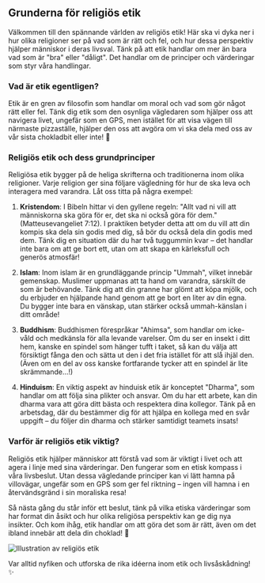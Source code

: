 ## Grunderna för religiös etik

Välkommen till den spännande världen av religiös etik! Här ska vi dyka ner i hur olika religioner ser på vad som är rätt och fel, och hur dessa perspektiv hjälper människor i deras livsval. Tänk på att etik handlar om mer än bara vad som är "bra" eller "dåligt". Det handlar om de principer och värderingar som styr våra handlingar.

### Vad är etik egentligen?

Etik är en gren av filosofin som handlar om moral och vad som gör något rätt eller fel. Tänk dig etik som den osynliga vägledaren som hjälper oss att navigera livet, ungefär som en GPS, men istället för att visa vägen till närmaste pizzaställe, hjälper den oss att avgöra om vi ska dela med oss av vår sista chokladbit eller inte! 🍫

### Religiös etik och dess grundprinciper

Religiösa etik bygger på de heliga skrifterna och traditionerna inom olika religioner. Varje religion ger sina följare vägledning för hur de ska leva och interagera med varandra. Låt oss titta på några exempel:

1. **Kristendom**: I Bibeln hittar vi den gyllene regeln: "Allt vad ni vill att människorna ska göra för er, det ska ni också göra för dem." (Matteusevangeliet 7:12). I praktiken betyder detta att om du vill att din kompis ska dela sin godis med dig, så bör du också dela din godis med dem. Tänk dig en situation där du har två tuggummin kvar – det handlar inte bara om att ge bort ett, utan om att skapa en kärleksfull och generös atmosfär!

2. **Islam**: Inom islam är en grundläggande princip "Ummah", vilket innebär gemenskap. Muslimer uppmanas att ta hand om varandra, särskilt de som är behövande. Tänk dig att din granne har glömt att köpa mjölk, och du erbjuder en hjälpande hand genom att ge bort en liter av din egna. Du bygger inte bara en vänskap, utan stärker också ummah-känslan i ditt område!

3. **Buddhism**: Buddhismen förespråkar "Ahimsa", som handlar om icke-våld och medkänsla för alla levande varelser. Om du ser en insekt i ditt hem, kanske en spindel som hänger tufft i taket, så kan du välja att försiktigt fånga den och sätta ut den i det fria istället för att slå ihjäl den. (Även om en del av oss kanske fortfarande tycker att en spindel är lite skrämmande…!)

4. **Hinduism**: En viktig aspekt av hinduisk etik är konceptet "Dharma", som handlar om att följa sina plikter och ansvar. Om du har ett arbete, kan din dharma vara att göra ditt bästa och respektera dina kollegor. Tänk på en arbetsdag, där du bestämmer dig för att hjälpa en kollega med en svår uppgift – du följer din dharma och stärker samtidigt teamets insats!

### Varför är religiös etik viktig?

Religiös etik hjälper människor att förstå vad som är viktigt i livet och att agera i linje med sina värderingar. Den fungerar som en etisk kompass i våra livsbeslut. Utan dessa vägledande principer kan vi lätt hamna på villovägar, ungefär som en GPS som ger fel riktning – ingen vill hamna i en återvändsgränd i sin moraliska resa!

Så nästa gång du står inför ett beslut, tänk på vilka etiska värderingar som har format din åsikt och hur olika religiösa perspektiv kan ge dig nya insikter. Och kom ihåg, etik handlar om att göra det som är rätt, även om det ibland innebär att dela din choklad! 🍫

![Illustration av religiös etik](https://example.com/religious-ethics-diagram.png) 

Var alltid nyfiken och utforska de rika idéerna inom etik och livsåskådning! ✨